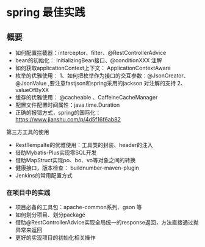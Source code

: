 # spring 最佳实践

## 概要

- 如何配置拦截器：interceptor、filter、@RestControllerAdvice
- bean的初始化： InitializingBean接口、@conditionXXX 注解
- 如何获取applicationContext上下文： ApplicationContextAware
- 枚举的优雅使用： 1、如何把枚举作为接口的交互参数：@JsonCreator、@JsonValue ,要注意fastjson和spring采用的jackson 对注解的支持 2、valueOfByXX
- 缓存的优雅使用： @cacheable 、CaffeineCacheManager
- 配置文件配置时间属性：java.time.Duration
- 正确的报错方式，spring的国际化： <https://www.jianshu.com/p/4d5f16f6ab82>

第三方工具的使用

- RestTempalte的优雅使用：工具类的封装、header的注入
- 借助Mybatis-Plus实现零SQL开发
- 借助MapStruct实现po、bo、vo等对象之间的转换
- 健康接口，版本检查： buildnumber-maven-plugin
- Jenkins的常用配置方式

### 在项目中的实践

- 项目必备的工具包：apache-common系列、gson 等
- 如何划分项目、划分package
- 借助@RestControllerAdvice实现全局统一的response返回，方法直接通过抛异常来返回
- 更好的实现项目的初始化相关操作
